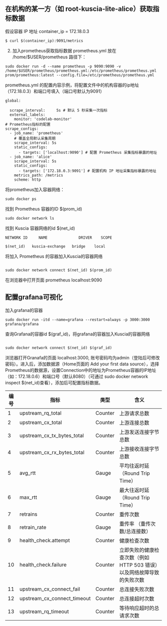 ## 在机构的某一方（如 root-kuscia-lite-alice）获取指标数据
假设容器 IP 地址 container_ip = 172.18.0.3
```
$ curl $(container_ip):9091/metrics
```
2. 加入prometheus获取指标数据
prometheus.yml 放在 /home/$USER/prometheus 路径下：
```
sudo docker run -d --name prometheus -p 9090:9090 -v /home/$USER/prometheus/prometheus.yml:/etc/prometheus/prometheus.yml prom/prometheus:latest --config.file=/etc/prometheus/prometheus.yml

```
prometheus.yml 的配置内容示例，将配置文件中的机构容器的ip地址（172.18.0.3）和端口号填入（端口号默认为9091）
```
global:

  scrape_interval:     5s # 默认 5 秒采集一次指标
  external_labels:
    monitor: 'codelab-monitor'
# Prometheus指标的配置
scrape_configs:
  - job_name: 'prometheus'
    # 覆盖全局默认采集周期
    scrape_interval: 5s
    static_configs:
      - targets: ['localhost:9090'] # 配置 Prometheus 采集指标暴露的地址
  - job_name: 'alice'
    scrape_interval: 5s
    static_configs:
      - targets: ['172.18.0.3:9091'] # 配置机构 IP 地址采集指标暴露的地址
    metrics_path: /metrics
    scheme: http
```
将prometheus加入容器网络：
```
sudo docker ps
```
找到 Prometheus 容器的ID $(prom_id)
```
sudo docker network ls
```
找到 Kuscia 容器网络的id $(net_id)
```
NETWORK ID     NAME              DRIVER    SCOPE

$(net_id)   kuscia-exchange   bridge    local

```

将加入 Prometheus 的容器加入Kuscia的容器网络

```

sudo docker network connect $(net_id) $(prom_id)

```

在浏览器中打开页面 prometheus localhost:9090


## 配置grafana可视化


加入grafana的容器

```
sudo docker run -itd --name=grafana --restart=always -p 3000:3000 grafana/grafana

```

查询Grafana的容器id $(graf_id)，将grafana的容器加入Kuscia的容器网络

```

sudo docker network connect $(net_id) $(graf_id)

```

浏览器打开Granafa的页面 localhost:3000, 账号密码均为admin（登陆后可修改密码）。进入后，添加数据源（Home页面的 Add your first data source），选择Prometheus的数据源，设置Connection中的地址为Prometheus容器的IP地址（如：172.18.0.6）和端口号（默认8080）（可通过 sudo docker network inspect $(net_id)查看），添加后可配置指标数据。


|编号| 指标                                        | 类型 | 含义                                                         |
|----------------------|---------------------- | --------------------- | ------------------------------------------------------------ |
| 1 |   upstream_rq_total             |    Counter         | 上游请求总数            |
| 2 |    upstream_cx_total       |         Counter          | 上游连接总数                                               |
| 3 |    upstream_cx_tx_bytes_total    |      Counter        | 上游发送连接字节总数        |
| 4 |    upstream_cx_rx_bytes_total     |      Counter       | 上游接收连接字节总数     |
| 5 |    avg_rtt                        |      Gauge           | 平均往返时延（Round Trip Time）                                |
| 6 |    max_rtt                        |      Gauge           | 最大往返时延（Round Trip Time）                                |
| 7 |    retrains       |      Counter             | 重传次数                                                   |
| 8 |    retrain_rate       |       Gauge             | 重传率 （重传次数/总连接数）                                                  |
| 9 |    health_check.attempt     |        Counter           | 健康检查次数     |
| 10 |    health_check.failure      |         Counter       | 立即失败的健康检查次数（例如 HTTP 503 错误）以及网络故障导致的失败次数 |
| 11 |    upstream_cx_connect_fail     |      Counter        | 总连接失败次数     |
| 12  |     upstream_cx_connect_timeout      |    Counter      | 总连接超时次数     |
| 13 |    upstream_rq_timeout        |     Counter           | 等待响应超时的总请求次数             |                             |
